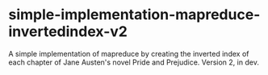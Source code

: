 # simple-implementation-mapreduce-invertedindex-v2
 A simple implementation of mapreduce by creating the inverted index of each chapter of Jane Austen's novel Pride and Prejudice. Version 2, in dev.
